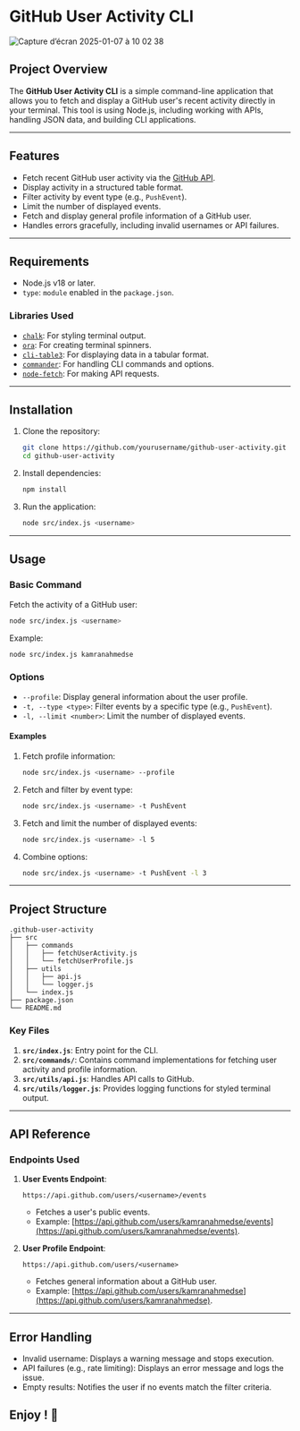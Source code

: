 # GitHub User Activity CLI

![Capture d’écran 2025-01-07 à 10 02 38](https://github.com/user-attachments/assets/69e81fe3-a49c-432b-9555-e0d6f5113311)


## Project Overview

The **GitHub User Activity CLI** is a simple command-line application that allows you to fetch and display a GitHub user's recent activity directly in your terminal. This tool is using Node.js, including working with APIs, handling JSON data, and building CLI applications.

---

## Features

- Fetch recent GitHub user activity via the [GitHub API](https://api.github.com).
- Display activity in a structured table format.
- Filter activity by event type (e.g., `PushEvent`).
- Limit the number of displayed events.
- Fetch and display general profile information of a GitHub user.
- Handles errors gracefully, including invalid usernames or API failures.

---

## Requirements

- Node.js v18 or later.
- `type`: `module` enabled in the `package.json`.

### Libraries Used

- [`chalk`](https://www.npmjs.com/package/chalk): For styling terminal output.
- [`ora`](https://www.npmjs.com/package/ora): For creating terminal spinners.
- [`cli-table3`](https://www.npmjs.com/package/cli-table3): For displaying data in a tabular format.
- [`commander`](https://www.npmjs.com/package/commander): For handling CLI commands and options.
- [`node-fetch`](https://www.npmjs.com/package/node-fetch): For making API requests.

---

## Installation

1. Clone the repository:

   ```bash
   git clone https://github.com/yourusername/github-user-activity.git
   cd github-user-activity
   ```

2. Install dependencies:

   ```bash
   npm install
   ```

3. Run the application:
   ```bash
   node src/index.js <username>
   ```

---

## Usage

### Basic Command

Fetch the activity of a GitHub user:

```bash
node src/index.js <username>
```

Example:

```bash
node src/index.js kamranahmedse
```

### Options

- `--profile`: Display general information about the user profile.
- `-t, --type <type>`: Filter events by a specific type (e.g., `PushEvent`).
- `-l, --limit <number>`: Limit the number of displayed events.

#### Examples

1. Fetch profile information:

   ```bash
   node src/index.js <username> --profile
   ```

2. Fetch and filter by event type:

   ```bash
   node src/index.js <username> -t PushEvent
   ```

3. Fetch and limit the number of displayed events:

   ```bash
   node src/index.js <username> -l 5
   ```

4. Combine options:
   ```bash
   node src/index.js <username> -t PushEvent -l 3
   ```

---

## Project Structure

```
.github-user-activity
├── src
│   ├── commands
│   │   ├── fetchUserActivity.js
│   │   └── fetchUserProfile.js
│   ├── utils
│   │   ├── api.js
│   │   └── logger.js
│   └── index.js
├── package.json
└── README.md
```

### Key Files

1. **`src/index.js`**: Entry point for the CLI.
2. **`src/commands/`**: Contains command implementations for fetching user activity and profile information.
3. **`src/utils/api.js`**: Handles API calls to GitHub.
4. **`src/utils/logger.js`**: Provides logging functions for styled terminal output.

---

## API Reference

### Endpoints Used

1. **User Events Endpoint**:

   ```
   https://api.github.com/users/<username>/events
   ```

   - Fetches a user's public events.
   - Example: [https://api.github.com/users/kamranahmedse/events](https://api.github.com/users/kamranahmedse/events).

2. **User Profile Endpoint**:
   ```
   https://api.github.com/users/<username>
   ```
   - Fetches general information about a GitHub user.
   - Example: [https://api.github.com/users/kamranahmedse](https://api.github.com/users/kamranahmedse).

---

## Error Handling

- Invalid username: Displays a warning message and stops execution.
- API failures (e.g., rate limiting): Displays an error message and logs the issue.
- Empty results: Notifies the user if no events match the filter criteria.

## Enjoy ! 🚀

